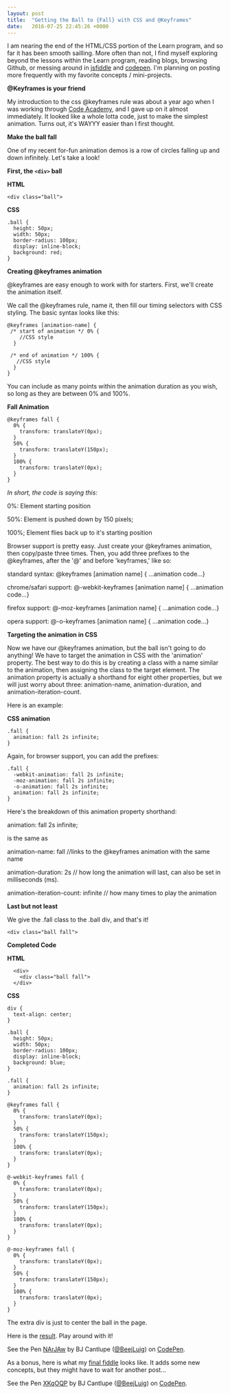 ```yaml
---
layout: post
title:  "Getting the Ball to {Fall} with CSS and @Keyframes"
date:   2016-07-25 22:45:26 +0000
---
```


I am nearing the end of the HTML/CSS portion of the Learn program, and so far it has been smooth sailling. More often than not, I find myself exploring beyond the lessons within the Learn program, reading blogs, browsing Github, or messing around in <a href="http://jsfiddle.net" target="_blank">jsfiddle</a> and <a href="http://codepen.io" target="_blank">codepen</a>. I'm planning on posting more frequently with my favorite concepts / mini-projects.

**@Keyframes is your friend**

My introduction to the css @keyframes rule was about a year ago when I was working through <a href="http://codeacademy.com" target="_blank">Code Academy</a>, and I gave up on it almost immediately. It looked like a whole lotta code, just to make the simplest animation. Turns out, it's WAYYY easier than I first thought. 

**Make the ball fall**

One of my recent for-fun animation demos is a row of circles falling up and down infinitely. Let's take a look!

**First, the `<div>` ball**

**HTML**

```
<div class="ball">
```

**CSS**

```
.ball {
  height: 50px;
  width: 50px;
  border-radius: 100px;
  display: inline-block;
  background: red;
}
```

**Creating @keyframes animation**

@keyframes are easy enough to work with for starters. First, we'll create the animation itself.

We call the @keyframes rule, name it, then fill our timing selectors with CSS styling. The basic syntax looks like this:

```
@keyframes [animation-name] {
 /* start of animation */ 0% {
    //CSS style
  }
  
 /* end of animation */ 100% {
   //CSS style 
  }
}
```

You can include as many points within the animation duration as you wish, so long as they are between 0% and 100%.

**Fall Animation**

```
@keyframes fall {
  0% {
    transform: translateY(0px);
  }
  50% {
    transform: translateY(150px);
  }
  100% {
    transform: translateY(0px);
  }
}
```

*In short, the code is saying this:*

0%: Element starting position

50%: Element is pushed down by 150 pixels;

100%; Element flies back up to it's starting position

Browser support is pretty easy. Just create your @keyframes animation, then copy/paste three times. Then, you add three prefixes to the @keyframes, after the '@' and before 'keyframes,' like so:

standard syntax: @keyframes [animation name] { ...animation code...}

chrome/safari support: @-webkit-keyframes [animation name] { ...animation code...}

firefox support: @-moz-keyframes [animation name] { ...animation code...}

opera support: @-o-keyframes [animation name] { ...animation code...}

**Targeting the animation in CSS**

Now we have our @keyframes animation, but the ball isn't going to do anything! We have to target the animation in CSS with the 'animation' property. The best way to do this is by creating a class with a name similar to the animation, then assigning the class to the target element. The animation property is actually a shorthand for eight other properties, but we will just worry about three: animation-name, animation-duration, and animation-iteration-count. 

Here is an example:

**CSS animation**

```
.fall {
  animation: fall 2s infinite;
}
```

Again, for browser support, you can add the prefixes:

```
.fall {
  -webkit-animation: fall 2s infinite;
  -moz-animation: fall 2s infinite;
  -o-animation: fall 2s infinite;
  animation: fall 2s infinite;
}
```

Here's the breakdown of this animation property shorthand:

animation: fall 2s infinite; 

is the same as

animation-name: fall //links to the @keyframes animation with the same name

animation-duration: 2s // how long the animation will last, can also be set in milliseconds (ms).

animation-iteration-count: infinite // how many times to play the animation

**Last but not least**

We give the .fall class to the .ball div, and that's it!

```
<div class="ball fall">
```

**Completed Code**

**HTML**

```
  <div>
    <div class="ball fall">
  </div>
```

**CSS**

```
div {
  text-align: center;
}

.ball {
  height: 50px;
  width: 50px;
  border-radius: 100px;
  display: inline-block;
  background: blue;
}

.fall {
  animation: fall 2s infinite;
}

@keyframes fall {
  0% {
    transform: translateY(0px);
  }
  50% {
    transform: translateY(150px);
  }
  100% {
    transform: translateY(0px);
  }
}

@-webkit-keyframes fall {
  0% {
    transform: translateY(0px);
  }
  50% {
    transform: translateY(150px);
  }
  100% {
    transform: translateY(0px);
  }
}

@-moz-keyframes fall {
  0% {
    transform: translateY(0px);
  }
  50% {
    transform: translateY(150px);
  }
  100% {
    transform: translateY(0px);
  }
}

```

The extra div is just to center the ball in the page.

Here is the <a href="http://codepen.io/BeejLuig/details/NArJAw/" target="_blank">result</a>. Play around with it!

<p data-height="355" data-theme-id="0" data-slug-hash="NArJAw" data-default-tab="css,result" data-user="BeejLuig" data-embed-version="2" class="codepen">See the Pen <a href="http://codepen.io/BeejLuig/pen/NArJAw/">NArJAw</a> by BJ Cantlupe (<a href="http://codepen.io/BeejLuig">@BeejLuig</a>) on <a href="http://codepen.io">CodePen</a>.</p>
<script async src="//assets.codepen.io/assets/embed/ei.js"></script>

As a bonus, here is what my <a href="http://codepen.io/BeejLuig/pen/XKqOQP" target="_blank">final fiddle</a> looks like. It adds some new concepts, but they might have to wait for another post...

<p data-height="305" data-theme-id="0" data-slug-hash="XKqOQP" data-default-tab="css,result" data-user="BeejLuig" data-embed-version="2" class="codepen">See the Pen <a href="http://codepen.io/BeejLuig/pen/XKqOQP/">XKqOQP</a> by BJ Cantlupe (<a href="http://codepen.io/BeejLuig">@BeejLuig</a>) on <a href="http://codepen.io">CodePen</a>.</p>
<script async src="//assets.codepen.io/assets/embed/ei.js"></script>




